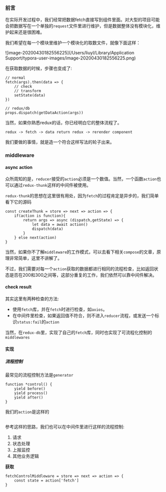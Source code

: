 ### 前言

在实际开发过程中，我们经常把数据fetch直接写到组件里面。对大型的项目可能会把数据写在一个单独的`request`文件里进行维护，但是数据整体没有模块化，维护起来还是很困难。

我们希望在每一个模块里维护一个模块化的取数文件，就像下面这样：

![image-20200430182556225](/Users/liuyl/Library/Application Support/typora-user-images/image-20200430182556225.png)

在获取数据的时候，步骤也变成了:

```
// normal
fetch(args).then(data => {
	// check
	// transform
	setState(data)
})

// redux/db
props.dispatch(getDataAction(args))
```

当然，如果你熟悉redux的话，你已经明白它的整体流程了。

```
redux -> fetch -> data return redux -> rerender component 
```



我们要做的事情，就是造一个符合这样写法的轮子出来。



### middleware

#### async action

众所周知的是，`reducer`接受的`action`必须是一个数值。当然，一个函数`action`也可以通过`redux-thunk`这样的中间件被使用。

`redux-thunk`的思想在这里很有用处，因为`fetch`的过程肯定是异步的，我们简单看下它的源码

```
const createThunk = store => next => action => {
	if(action is function){
		return args => async (dispatch,getState) => {
			let data = await action()
			dispatch(data)
		}
	} else next(action)
}
```

当然，如果你不了解`middleware`的工作模式，可以去看下相关`compose`的文章，原理非常简单，这里不讲解了。



不过，我们需要对每一个`action`获取的数据都进行相同的流程检查，比如返回状态是否在200和300之间等，这部分重复的工作，我们依然可以靠中间件解决。

#### check result

其实这里有两种检查的方法:

+ 使用`fetch`库，并在`fetch`时进行检查，如`axios`。
+ 在中间件里检查，如果返回值不符合，则不进入`reducer`流程，或发送一个标识`status:fail`的`action`

当然，在`redux-db`里，实现了自己的`fetch`库，同时也实现了可流程化控制的`middlewares`



#### 实现

##### 流程控制

最常见的流程控制方法是`generator`

```
function *control() {
	yield before()
	yield process()
	yield after()
}
```

我们的`action`是这样的

```

```



参考这样的思路，我们也可以在中间件里进行这样的流程控制:

1. 请求
2. 状态处理
3. 上报监控
4. 其他业务逻辑

<b>获取</b>

```
fetchControlMiddleware = store => next => action => {
	const state = action['fetch']
}
```

